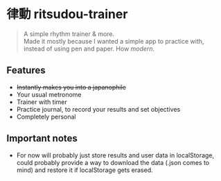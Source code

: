 # 律動 ritsudou-trainer

> A simple rhythm trainer &amp; more. <br>
> Made it mostly because I wanted a simple app to practice with, instead of using pen and paper. How _modern_.


## Features

- ~~Instantly makes you into a japanophile~~
- Your usual metronome
- Trainer with timer
- Practice journal, to record your results and set objectives
- Completely personal

## Important notes
- For now will probably just store results and user data in localStorage, could probably provide a way to download the data (.json comes to mind) and restore it if localStorage gets erased.